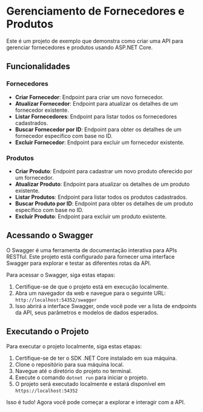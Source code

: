 # Gerenciamento de Fornecedores e Produtos

Este é um projeto de exemplo que demonstra como criar uma API para gerenciar fornecedores e produtos usando ASP.NET Core.

## Funcionalidades

### Fornecedores

- **Criar Fornecedor**: Endpoint para criar um novo fornecedor.
- **Atualizar Fornecedor**: Endpoint para atualizar os detalhes de um fornecedor existente.
- **Listar Fornecedores**: Endpoint para listar todos os fornecedores cadastrados.
- **Buscar Fornecedor por ID**: Endpoint para obter os detalhes de um fornecedor específico com base no ID.
- **Excluir Fornecedor**: Endpoint para excluir um fornecedor existente.

### Produtos

- **Criar Produto**: Endpoint para cadastrar um novo produto oferecido por um fornecedor.
- **Atualizar Produto**: Endpoint para atualizar os detalhes de um produto existente.
- **Listar Produtos**: Endpoint para listar todos os produtos cadastrados.
- **Buscar Produto por ID**: Endpoint para obter os detalhes de um produto específico com base no ID.
- **Excluir Produto**: Endpoint para excluir um produto existente.

## Acessando o Swagger

O Swagger é uma ferramenta de documentação interativa para APIs RESTful. Este projeto está configurado para fornecer uma interface Swagger para explorar e testar as diferentes rotas da API.

Para acessar o Swagger, siga estas etapas:

1. Certifique-se de que o projeto está em execução localmente.
2. Abra um navegador da web e navegue para o seguinte URL: `http://localhost:54352/swagger` 
3. Isso abrirá a interface Swagger, onde você pode ver a lista de endpoints da API, seus parâmetros e modelos de dados esperados.

## Executando o Projeto

Para executar o projeto localmente, siga estas etapas:

1. Certifique-se de ter o SDK .NET Core instalado em sua máquina.
2. Clone o repositório para sua máquina local.
3. Navegue até o diretório do projeto no terminal.
4. Execute o comando `dotnet run` para iniciar o projeto.
5. O projeto será executado localmente e estará disponível em `https://localhost:54352` 

Isso é tudo! Agora você pode começar a explorar e interagir com a API.


